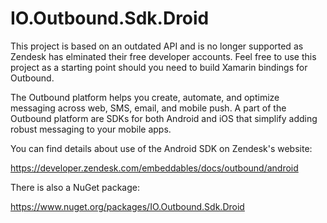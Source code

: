 # IO.Outbound.Sdk.Droid

This project is based on an outdated API and is no longer supported as Zendesk has elminated their free developer accounts. Feel free to use this project as a starting point should you need to build Xamarin bindings for Outbound.

The Outbound platform helps you create, automate, and optimize messaging across web, SMS,
email, and mobile push. A part of the Outbound platform are SDKs for both Android and iOS
that simplify adding robust messaging to your mobile apps. 

You can find details about use of the Android SDK on Zendesk's website:

https://developer.zendesk.com/embeddables/docs/outbound/android

There is also a NuGet package:

https://www.nuget.org/packages/IO.Outbound.Sdk.Droid
